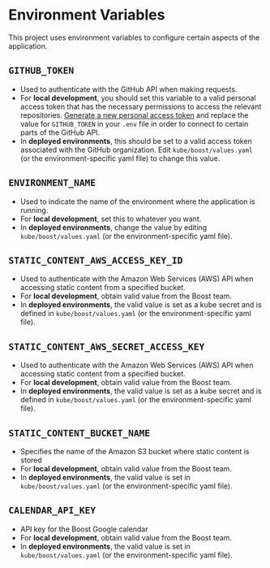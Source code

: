 # Environment Variables

This project uses environment variables to configure certain aspects of the application.

## `GITHUB_TOKEN`

- Used to authenticate with the GitHub API when making requests.
- For **local development**, you should set this variable to a valid personal access token that has the necessary permissions to access the relevant repositories. [Generate a new personal access token](https://github.com/settings/tokens) and replace the value for `GITHUB_TOKEN` in your `.env` file in order to connect to certain parts of the GitHub API.
- In **deployed environments**, this should be set to a valid access token associated with the GitHub organization. Edit `kube/boost/values.yaml` (or the environment-specific yaml file) to change this value.


## `ENVIRONMENT_NAME`

- Used to indicate the name of the environment where the application is running.
- For **local development**, set this to whatever you want.
- In **deployed environments**, change the value by editing `kube/boost/values.yaml` (or the environment-specific yaml file).


## `STATIC_CONTENT_AWS_ACCESS_KEY_ID`

- Used to authenticate with the Amazon Web Services (AWS) API when accessing static content from a specified bucket.
- For **local development**, obtain valid value from the Boost team.
- In **deployed environments**, the valid value is set as a kube secret and is defined in `kube/boost/values.yaml` (or the environment-specific yaml file).


## `STATIC_CONTENT_AWS_SECRET_ACCESS_KEY`

- Used to authenticate with the Amazon Web Services (AWS) API when accessing static content from a specified bucket.
- For **local development**, obtain valid value from the Boost team.
- In **deployed environments**, the valid value is set as a kube secret and is defined in `kube/boost/values.yaml` (or the environment-specific yaml file).


## `STATIC_CONTENT_BUCKET_NAME`

- Specifies the name of the Amazon S3 bucket where static content is stored
- For **local development**, obtain valid value from the Boost team.
- In **deployed environments**, the valid value is set in `kube/boost/values.yaml` (or the environment-specific yaml file).

## `CALENDAR_API_KEY`

- API key for the Boost Google calendar
- For **local development**, obtain valid value from the Boost team.
- In **deployed environments**, the valid value is set in `kube/boost/values.yaml` (or the environment-specific yaml file).
